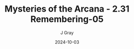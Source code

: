 ---
title: 'Mysteries of the Arcana - 2.31 Remembering-05'
alt: 'Mysteries of the Arcana'
date: '2024-10-03'
author: 'J Gray'
artist: 'Keira'
---
